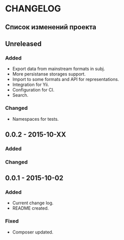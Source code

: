 # CHANGELOG 

## Список изменений проекта

## Unreleased
### Added
- Export data from mainstream formats in subj. 
- More persistanse storages support. 
- Import to some formats and API for representations.
- Integration for Yii.   
- Configuration for CI. 
- Search.
 
### Changed
- Namespaces for tests. 

## 0.0.2 - 2015-10-XX
### Added

### Changed

## 0.0.1 - 2015-10-02
### Added
- Current change log. 
- README created.  

### Fixed
- Composer updated.
 
